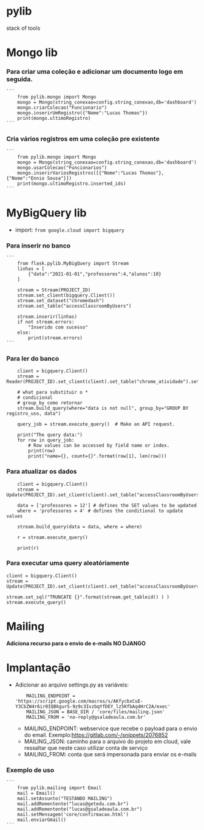 # pylib
stack of tools

# Mongo lib

### Para criar uma coleção e adicionar um documento logo em seguida.

    ```
        from pylib.mongo import Mongo
        mongo = Mongo(string_conexao=config.string_conexao,db='dashboard')
        mongo.criarColecao("Funcionario")
        mongo.inserirUmRegistro({"Nome":"Lucas Thomas"})
        print(mongo.ultimoRegistro)
    ```
### Cria vários registros em uma coleção pre existente
    ```
        from pylib.mongo import Mongo
        mongo = Mongo(string_conexao=config.string_conexao,db='dashboard')
        mongo.usarColecao("Funcionarios")
        mongo.inserirVariosRegistros([{"Nome":"Lucas Thomas"},{"Nome":"Ennio Sousa"}])
        print(mongo.ultimoRegistro.inserted_ids)
    ```

# MyBigQuery lib

- import: `from google.cloud import bigquery`

### Para inserir no banco

    ```
        from flask.pylib.MyBigQuery import Stream
        linhas = [
            {"data":"2021-01-01","professores":4,"alunos":10}
        ]

        stream = Stream(PROJECT_ID)
        stream.set_client(bigquery.Client())
        stream.set_dataset("chromedash")
        stream.set_table("accessClassroomByUsers")

        stream.inserir(linhas)
        if not stream.errors:
            "Inserido com sucesso"
        else:
            print(stream.errors)
    ```

### Para ler do banco 
```
    client = bigquery.Client()
    stream = Reader(PROJECT_ID).set_client(client).set_table("chrome_atividade").set_dataset(DB)

    # what para substituir o *
    # condicional
    # group_by como retornar
    stream.build_query(where="data is not null", group_by="GROUP BY registro_uso, data")

    query_job = stream.execute_query()  # Make an API request.

    print("The query data:")
    for row in query_job:
        # Row values can be accessed by field name or index.
        print(row)
        print("name={}, count={}".format(row[1], len(row)))

```

### Para atualizar os dados
``` 
    client = bigquery.Client()
    stream = Update(PROJECT_ID).set_client(client).set_table("accessClassroomByUsers").set_dataset(DB)

    data = ['professores = 12'] # defines the SET values to be updated
    where = 'professores = 4' # defines the conditional to update values

    stream.build_query(data = data, where = where)

    r = stream.execute_query()

    print(r)

```

### Para executar uma query aleatóriamente
```
client = bigquery.Client()
stream = Update(PROJECT_ID).set_client(client).set_table("accessClassroomByUsers").set_dataset(DB)

stream.set_sql("TRUNCATE {}".format(stream.get_tableid() ) )
stream.execute_query()
```


# Mailing 
**Adiciona recurso para o envio de e-mails NO DJANGO**

# Implantação
- Adicionar ao arquivo settings.py as variáveis:
    ```
        MAILING_ENDPOINT = 'https://script.google.com/macros/s/AKfycbxCuE-Y3CbZW4r6ir0IQBkgurS-9z9c3IvzbqYfDEY_lz5KfbAq4HrC2A/exec'
        MAILING_JSON = BASE_DIR / 'core/files/mailing.json'
        MAILING_FROM = 'no-reply@gsaladeaula.com.br'
    ```
    - MAILING_ENDPOINT: webservice que recebe o payload para o envio do email. Exemplo:https://gitlab.com/-/snippets/2076852
    - MAILING_JSON: caminho para o arquivo do projeto em cloud, vale ressaltar que neste caso utilizar conta de serviço
    - MAILING_FROM: conta que será impersonada para enviar os e-mails

### Exemplo de uso
    ```
        from pylib.mailing import Email
        mail = Email()
        mail.setAssunto("TESTANDO MAILING")
        mail.addRementente("lucas@getedu.com.br")
        mail.addRementente("lucas@gsaladeaula.com.br")
        mail.setMensagem('core/confirmacao.html')
        mail.enviarGmail()
    ```
